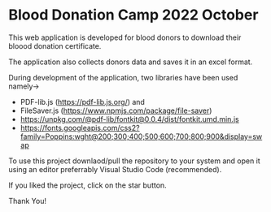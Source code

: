 # Blood Donation Camp 2022 October

This web application is developed for blood donors to download their bloood donation certificate.

The application also collects donors data and saves it in an excel format.

During development of the application, two libraries have been used namely-> 
* PDF-lib.js (https://pdf-lib.js.org/)  and 
* FileSaver.js (https://www.npmjs.com/package/file-saver)
* https://unpkg.com/@pdf-lib/fontkit@0.0.4/dist/fontkit.umd.min.js
* https://fonts.googleapis.com/css2?family=Poppins:wght@200;300;400;500;600;700;800;900&display=swap

To use this project downlaod/pull the repository to your system and open it using an editor preferrably Visual Studio Code (recommended).

If you liked the project, click on the star button.

Thank You!
